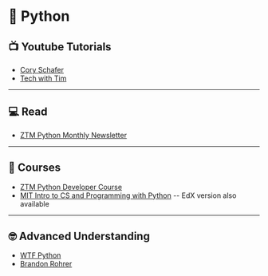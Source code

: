 # 🐍 Python

## 📺 Youtube Tutorials
* [Cory Schafer](https://www.youtube.com/c/Coreyms/playlists)
* [Tech with Tim](https://www.youtube.com/c/TechWithTim/playlists)

<hr>

## 💻 Read
* [ZTM Python Monthly Newsletter](https://zerotomastery.io/blog/?tag=MLM#monthly)

<hr>

## 📝 Courses
* [ZTM Python Developer Course](https://academy.zerotomastery.io/p/complete-python-developer-zero-to-mastery)
* [MIT Intro to CS and Programming with Python](https://ocw.mit.edu/courses/electrical-engineering-and-computer-science/6-0001-introduction-to-computer-science-and-programming-in-python-fall-2016/) -- EdX version also available

<hr>

## 🤓 Advanced Understanding
* [WTF Python](https://github.com/satwikkansal/wtfpython)
* [Brandon Rohrer](https://e2eml.school/blog.html#135)